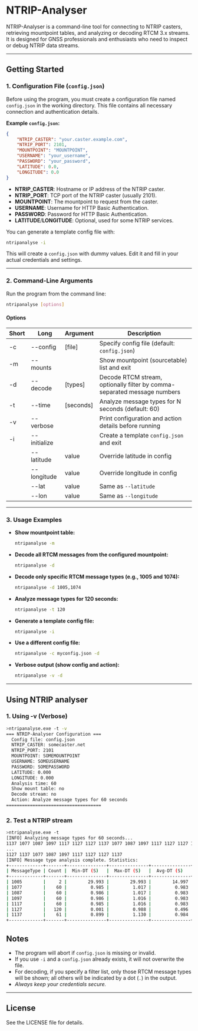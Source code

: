 # NTRIP-Analyser

NTRIP-Analyser is a command-line tool for connecting to NTRIP casters, retrieving mountpoint tables, and analyzing or decoding RTCM 3.x streams. It is designed for GNSS professionals and enthusiasts who need to inspect or debug NTRIP data streams.

---

## Getting Started

### 1. Configuration File (`config.json`)

Before using the program, you must create a configuration file named `config.json` in the working directory. This file contains all necessary connection and authentication details.

**Example `config.json`:**
```json
{
    "NTRIP_CASTER": "your.caster.example.com",
    "NTRIP_PORT": 2101,
    "MOUNTPOINT": "MOUNTPOINT",
    "USERNAME": "your_username",
    "PASSWORD": "your_password",
    "LATITUDE": 0.0,
    "LONGITUDE": 0.0
}
```
- **NTRIP_CASTER**: Hostname or IP address of the NTRIP caster.
- **NTRIP_PORT**: TCP port of the NTRIP caster (usually 2101).
- **MOUNTPOINT**: The mountpoint to request from the caster.
- **USERNAME**: Username for HTTP Basic Authentication.
- **PASSWORD**: Password for HTTP Basic Authentication.
- **LATITUDE**/**LONGITUDE**: Optional, used for some NTRIP services.

You can generate a template config file with:
```sh
ntripanalyse -i
```
This will create a `config.json` with dummy values. Edit it and fill in your actual credentials and settings.

---

### 2. Command-Line Arguments

Run the program from the command line:

```sh
ntripanalyse [options]
```

#### **Options**

| Short | Long         | Argument         | Description                                                                 |
|-------|--------------|------------------|-----------------------------------------------------------------------------|
| -c    | --config     | [file]           | Specify config file (default: `config.json`)                                |
| -m    | --mounts     |                  | Show mountpoint (sourcetable) list and exit                                 |
| -d    | --decode     | [types]          | Decode RTCM stream, optionally filter by comma-separated message numbers     |
| -t    | --time       | [seconds]        | Analyze message types for N seconds (default: 60)                           |
| -v    | --verbose    |                  | Print configuration and action details before running                        |
| -i    | --initialize |                  | Create a template `config.json` and exit                                     |
|       | --latitude   | value            | Override latitude in config                                                 |
|       | --longitude  | value            | Override longitude in config                                                |
|       | --lat        | value            | Same as `--latitude`                                                        |
|       | --lon        | value            | Same as `--longitude`                                                       |

---

### 3. Usage Examples

- **Show mountpoint table:**
  ```sh
  ntripanalyse -m
  ```

- **Decode all RTCM messages from the configured mountpoint:**
  ```sh
  ntripanalyse -d
  ```

- **Decode only specific RTCM message types (e.g., 1005 and 1074):**
  ```sh
  ntripanalyse -d 1005,1074
  ```

- **Analyze message types for 120 seconds:**
  ```sh
  ntripanalyse -t 120
  ```

- **Generate a template config file:**
  ```sh
  ntripanalyse -i
  ```

- **Use a different config file:**
  ```sh
  ntripanalyse -c myconfig.json -d
  ```

- **Verbose output (show config and action):**
  ```sh
  ntripanalyse -v -d
  ```
---

## Using NTRIP analyser

### 1. Using -v (Verbose)


```sh
>ntripanalyse.exe -t -v
=== NTRIP-Analyser Configuration ===
  Config file: config.json
  NTRIP_CASTER: somecaster.net
  NTRIP_PORT: 2101
  MOUNTPOINT: SOMEMOUNTPOINT
  USERNAME: SOMEUSERNAME
  PASSWORD: SOMEPASSWORD
  LATITUDE: 0.000
  LONGITUDE: 0.000
  Analysis time: 60
  Show mount table: no
  Decode stream: no
  Action: Analyze message types for 60 seconds
====================================
```


### 2. Test a NTRIP stream


```sh
>ntripanalyse.exe -t
[INFO] Analyzing message types for 60 seconds...
1137 1077 1087 1097 1117 1127 1127 1137 1077 1087 1097 1117 1127 1127 1137 1077 1087 1097 
...
1127 1137 1077 1087 1097 1117 1127 1127 1137
[INFO] Message type analysis complete. Statistics:
+-------------+-------+---------------+---------------+---------------+
| MessageType | Count |  Min-DT (S)   |  Max-DT (S)   |  Avg-DT (S)   |
+-------------+-------+---------------+---------------+---------------+
| 1005        |     2 |        29.993 |        29.993 |        14.997 |
| 1077        |    60 |         0.985 |         1.017 |         0.983 |
| 1087        |    60 |         0.986 |         1.017 |         0.983 |
| 1097        |    60 |         0.986 |         1.016 |         0.983 |
| 1117        |    60 |         0.985 |         1.016 |         0.983 |
| 1127        |   120 |         0.001 |         0.988 |         0.496 |
| 1137        |    61 |         0.899 |         1.130 |         0.984 |
+-------------+-------+---------------+---------------+---------------+
```

## Notes

- The program will abort if `config.json` is missing or invalid.
- If you use `-i` and a `config.json` already exists, it will not overwrite the file.
- For decoding, if you specify a filter list, only those RTCM message types will be shown; all others will be indicated by a dot (`.`) in the output.
- *Always keep your credentials secure.*

---

## License

See the LICENSE file for details.

